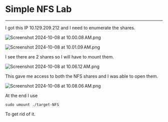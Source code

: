 # Simple NFS Lab

---

I got this IP 10.129.209.212 and I need to enumerate the shares.

![Screenshot 2024-10-08 at 10.00.08 AM.png](Simple%20NFS%20Lab%2011924f42a85b80f28843da9753a06e3e/Screenshot_2024-10-08_at_10.00.08_AM.png)

![Screenshot 2024-10-08 at 10.01.09 AM.png](Simple%20NFS%20Lab%2011924f42a85b80f28843da9753a06e3e/Screenshot_2024-10-08_at_10.01.09_AM.png)

I see there are 2 shares so I will have to mount them.

![Screenshot 2024-10-08 at 10.06.12 AM.png](Simple%20NFS%20Lab%2011924f42a85b80f28843da9753a06e3e/Screenshot_2024-10-08_at_10.06.12_AM.png)

This gave me access to both the NFS shares and I was able to open them.

![Screenshot 2024-10-08 at 10.08.06 AM.png](Simple%20NFS%20Lab%2011924f42a85b80f28843da9753a06e3e/Screenshot_2024-10-08_at_10.08.06_AM.png)

At the end I use 

```
sudo umount ./target-NFS
```

To get rid of it.